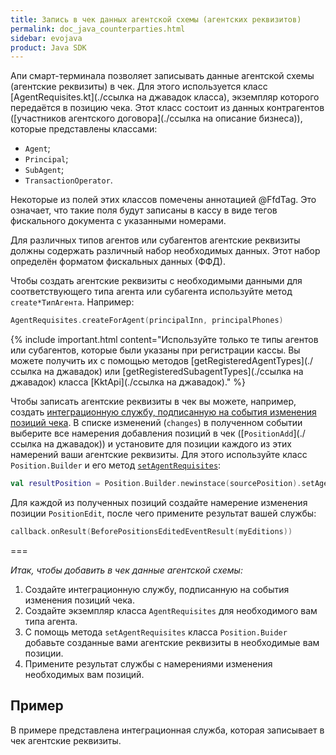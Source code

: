 ```yaml
---
title: Запись в чек данных агентской схемы (агентских реквизитов)
permalink: doc_java_counterparties.html
sidebar: evojava
product: Java SDK
---
```


Апи смарт-терминала позволяет записывать данные агентской схемы (агентские реквизиты) в чек. Для этого используется класс [AgentRequisites.kt](./ссылка на джавадок класса), экземпляр которого передаётся в позицию чека. Этот класс состоит из данных контрагентов ([участников агентского договора](./ссылка на описание бизнеса)), которые представлены классами:

* `Agent`;
* `Principal`;
* `SubAgent`;
* `TransactionOperator`.

Некоторые из полей этих классов помечены аннотацией @FfdTag. Это означает, что такие поля будут записаны в кассу в виде тегов фискального документа с указанными номерами.

Для различных типов агентов или субагентов агентские реквизиты должны содержать различный набор необходимых данных. Этот набор определён форматом фискальных данных (ФФД).

Чтобы создать агентские реквизиты с необходимыми данными для соответствующего типа агента или субагента используйте метод `create*ТипАгента`. Например:

```kotlin
AgentRequisites.createForAgent(principalInn, principalPhones)
```

{% include important.html content="Используйте только те типы агентов или субагентов, которые были указаны при регистрации кассы. Вы можете получить их с помощью методов [getRegisteredAgentTypes](./ссылка на джавадок) или [getRegisteredSubagentTypes](./ссылка на джавадок) класса [KktApi](./ссылка на джавадок)." %}

Чтобы записать агентские реквизиты в чек вы можете, например, создать [интеграционную службу, подписанную на события изменения позиций чека](./doc_java_receipt_interactions.html). В списке изменений (`changes`) в полученном событии выберите все намерения добавления позиций в чек ([`PositionAdd`](./ссылка на джавадок)) и установите для позиции каждого из этих намерений ваши агентские реквизиты. Для этого используйте класс `Position.Builder` и его метод [`setAgentRequisites`](./):

```kotlin
val resultPosition = Position.Builder.newinstace(sourcePosition).setAgentRequisites(myRequisites).build()
```

Для каждой из полученных позиций создайте намерение изменения позиции `PositionEdit`, после чего примените результат вашей службы:

```kotlin
callback.onResult(BeforePositionsEditedEventResult(myEditions))
```

===

*Итак, чтобы добавить в чек данные агентской схемы:*

1. Создайте интеграционную службу, подписанную на события изменения позиций чека.
2. Создайте экземпляр класса `AgentRequisites` для необходимого вам типа агента.
3. С помощь метода `setAgentRequisites` класса `Position.Buider` добавьте созданные вами агентские реквизиты в необходимые вам позиции.
4. Примените результат службы с намерениями изменения необходимых вам позиций.

## Пример

В примере представлена интеграционная служба, которая записывает в чек агентские реквизиты.

```kotlin
```
